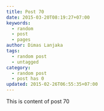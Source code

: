 ```yaml
---
title: Post 70
date: 2015-03-20T08:19:27+07:00
keywords:
  - random
  - post
  - pages
author: Dimas Lanjaka
tags:
  - random post
  - untagged
category:
  - random post
  - post has 0
updated: 2015-02-26T06:55:35+07:00
---
```

This is content of post 70